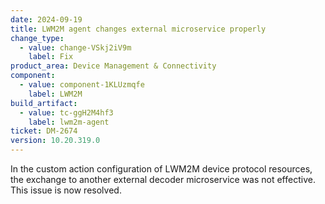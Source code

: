 ```yaml
---
date: 2024-09-19
title: LWM2M agent changes external microservice properly
change_type:
  - value: change-VSkj2iV9m
    label: Fix
product_area: Device Management & Connectivity
component:
  - value: component-1KLUzmqfe
    label: LWM2M
build_artifact:
  - value: tc-ggH2M4hf3
    label: lwm2m-agent
ticket: DM-2674
version: 10.20.319.0
---
```


In the custom action configuration of LWM2M device protocol resources, the exchange to another external decoder microservice
was not effective. This issue is now resolved.

